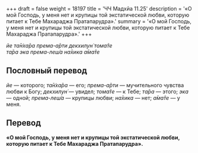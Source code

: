 +++
draft = false
weight = 18197
title = 'ЧЧ Мадхйа 11.25'
description = '«О мой Господь, у меня нет и крупицы той экстатической любви, которую питает к Тебе Махараджа Пратапарудра».'
summary = '«О мой Господь, у меня нет и крупицы той экстатической любви, которую питает к Тебе Махараджа Пратапарудра».'
+++

_йе та̄н̇ха̄ра према-а̄рти декхилун̇ тома̄те  
та̄ра эка према-леш́а на̄хика а̄ма̄те_

## Пословный перевод

_йе_ — которого; _та̄н̇ха̄ра_ — его; _према_\-_а̄рти_ — мучительного чувства любви к Богу; _декхилун̇_ — увидел; _тома̄те_ — к Тебе; _та̄ра_ — этого; _эка_ — одной; _према_\-_леш́а_ — крупицы любви; _на̄хика_ — нет; _а̄ма̄те_ — у меня.

## Перевод

**«О мой Господь, у меня нет и крупицы той экстатической любви, которую питает к Тебе Махараджа Пратапарудра».**
